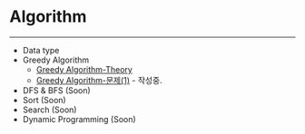 # Algorithm
***

* Data type
* Greedy Algorithm
  * [Greedy Algorithm-Theory](https://hu-nie.tistory.com/entry/Greedy-Algorithm-Theory?category=935269)
  * [Greedy Algorithm-문제(1)](https://hu-nie.tistory.com/) - 작성중.
* DFS & BFS (Soon)
* Sort (Soon)
* Search (Soon)
* Dynamic Programming (Soon)

